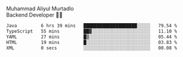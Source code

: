 Muhammad Aliyul Murtadlo
<br>
Backend Developer 👨‍💻
<br>
<!--START_SECTION:waka-->

```txt
Java         6 hrs 39 mins   ████████████████████░░░░░   79.54 %
TypeScript   55 mins         ██▓░░░░░░░░░░░░░░░░░░░░░░   11.10 %
YAML         27 mins         █▒░░░░░░░░░░░░░░░░░░░░░░░   05.44 %
HTML         19 mins         █░░░░░░░░░░░░░░░░░░░░░░░░   03.83 %
XML          0 secs          ░░░░░░░░░░░░░░░░░░░░░░░░░   00.08 %
```

<!--END_SECTION:waka-->
